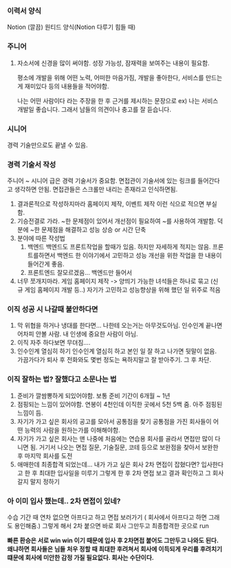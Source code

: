 
### 이력서 양식

Notion (깔끔)
원티드 양식(Notion 다루기 힘들 때)

### 주니어
1. 자소서에 신경을 많이 써야함.
	성장 가능성, 잠재력을 보여주는 내용이 필요함.
	
	평소에 개발을 위해 어떤 노력, 어떠한 마음가짐, 개발을 좋아한다, 서비스를 만드는게 재미있다 등의 내용들을 적어야함.
	
	나는 어떤 사람이다 라는 주장을 한 후 근거를 제시하는 문장으로
	ex) 나는 서비스 개발일 좋습니다. 그래서 남들의 의견이나 충고를 잘 듣습니다.

### 시니어
경력 기술만으로도 끝낼 수 있음.

### 경력 기술서 작성

주니어 ~ 시니어 급은 경력 기술서가 중요함.
면접관이 기술서에 있는 링크를 들어간다고 생각하면 안됨. 면접관들은 스크롤만 내리는 존재라고 인식하면됨.

1. 결과론적으로 작성하지마라
	홈페이지 제작, 이벤트 제작 이런 식으로 적으면 부실함.
2. 기승전결로 가라.
	~한 문제점이 있어서 개선점이 필요하여 ~를 사용하여 개발함.
	덕분에 ~한 문제점을 해결하고 성능 상승 or 시간 단축
3. 분야에 따른 작성법 
	1. 백엔드
		백엔드도 프론트작업을 할때가 있음. 하지만 자세하게 적지는 않음.
		프론트를하면서 백엔드 한 이야기에서 고민하고 성능 개선을 위한 작업을 한 내용이 들어간게 좋음.
	2. 프론트엔드
		잘모르겠음... 백엔드만 들어서
4. 너무 쪼개지마라.
	게임 홈페이지 제작 -> 양띄기 가능한 녀석들은 하나로 묶고 (신규 게임 홈페이지 개발 등..) 자기가 고민하고 성능향상을 위해 했던 일 위주로 적음

### 이직 성공 시 나갈때 불안하다면
1. 막 위협을 하거나 냉대를 한다면...
	나한테 오는거는 아무것도아님. 인수인계 끝나면 어차피 안볼 사람. 내 인생에 중요한 사람이 아님.
2. 이직 자주 하다보면 무뎌짐....
3. 인수인계 열심히 하기
	인수인계 열심히 하고 본인 일 잘 하고 나가면 뒷말이 없음. 가끔가다가 퇴사 후 전화와도 몇번 정도는 욕하지말고 잘 받아주기. 그 후 차단.


### 이직 잘하는 법? 잘했다고 소문나는 법
1. 준비가 깔쌈뽕하게 되있어야함.
	보통 준비 기간이 6개월 ~ 1년
2. 점핑되는 느낌이 있어야함.
	연봉이 4천인데 이직한 곳에서 5천 5백 줌. 아주 점핑된 느낌이 듬.
3. 자기가 가고 싶은 회사의 공고를 모아서 공통점을 찾기 
	공통점을 가진 회사들이 어떤 능력의 사람을 원하는가를 이해해야함.
4. 자기가 가고 싶은 회사는 맨 나중에
	처음에는 연습용 회사를 골라서 면접만 많이 다니면 됨.
	거기서 나오는 면접 질문, 기술질문, 코테 등으로 보완점을 찾아서 보완한 후 마지막 회사를 도전
5. 애매한데 최종합격 되었는데... 내가 가고 싶은 회사 2차 면접이 잡혔다면?
	입사한다고 한 후 최대한 입사일을 미루기
	그렇게 한 후 2차 면접 보고 결과 확인하고 그 회사 갈지 말지 정하기

### 아 이미 입사 했는데.. 2차 면접이 있네?
수습 기간 때 연차 없으면 아프다고 하고 면접 보러가기 ( 회사에서 아프다고 하면 그래도 용인해줌.) 그렇게 해서 2차 붙으면 바로 회사 그만두고 최종합격한 곳으로 run

**빠른 환승은 서로 win win 이기 때문에 입사 후 2차면접 붙어도 그만두고 나와도 된다. 왜냐하면 회사들은 님들 처우 정할 때 최대한 후려쳐서 회사에 이득되게 우리를 후려치기 떄문에 회사에 미안한 감정 가질 필요없다. 회사는 수단이다.**




